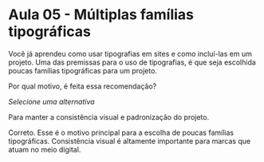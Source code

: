 # Aula 05 - Múltiplas famílias tipográficas

Você já aprendeu como usar tipografias em sites e como incluí-las em um projeto. Uma das premissas para o uso de tipografias, é que seja escolhida poucas famílias tipográficas para um projeto.

Por qual motivo, é feita essa recomendação?

*Selecione uma alternativa*

Para manter a consistência visual e padronização do projeto.

Correto. Esse é o motivo principal para a escolha de poucas famílias tipográficas. Consistência visual é altamente importante para marcas que atuam no meio digital.